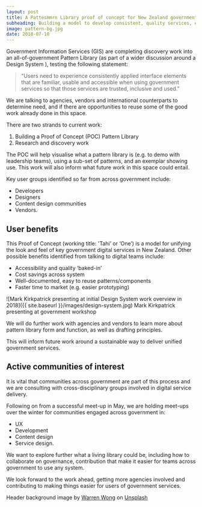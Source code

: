 ```yaml
---
layout: post
title: A Pattesmmrn Library proof of concept for New Zealand government
subheading: Building a model to develop consistent, quality services, easy to use and reuse.
image: pattern-bg.jpg
date: 2018-07-10
---
```


Government Information Services (GIS) are completing discovery work into an all-of-government Pattern Library (as part of a wider discussion around a Design System ), testing the following statement:

> "Users need to experience consistently applied interface elements that are familiar, usable and accessible when using government services so that those 
> services are trusted, inclusive and used.”

We are talking to agencies, vendors and international counterparts to determine need, and if there are opportunities to reuse some of the good work already done in this space.

There are two strands to current work:

1.  Building a Proof of Concept (POC) Pattern Library
1.  Research and discovery work

The POC will help visualise what a pattern library is (e.g. to demo with leadership teams), using a sub-set of patterns, and an exemplar showing use. This work will also inform what future work in this space could entail. 

Key user groups identified so far from across government include:

* Developers
* Designers
* Content design communities
* Vendors.

## User benefits

This Proof of Concept (working title: 'Tahi’ or ‘One’) is a model for unifying the look and feel of key government digital services in New Zealand. Other possible benefits identified from talking to digital teams include:

* Accessibility and quality ‘baked-in’
* Cost savings across system
* Well-documented, easy to reuse patterns/components
* Faster time to market (e.g. easier prototyping)

![Mark Kirkpatrick presenting at initial Design System work overview in 2018]({{ site.baseurl }}/images/design-system.jpg) Mark Kirkpatrick presenting at government workshop

We will do further work with agencies and vendors to learn more about pattern library form and function, as well as drafting principles.

This will inform future work around a sustainable way to deliver unified government services.

## Active communities of interest
It is vital that communities across government are part of this process and we are consulting with cross-disciplinary groups involved in digital service delivery.

Following on from a successful meet-up in May, we are holding meet-ups over the winter for communities engaged across government in:

* UX
* Development
* Content design
* Service design.

We want to explore further what a living library could be, including how to collaborate on governance, contribution that make it easier for teams across government to use any system.

We look forward to the work ahead, getting more agencies involved and contributing to making things easier for users of government services.

Header background image by [Warren Wong](https://unsplash.com/photos/kMRMcUcO81M?utm_source=unsplash&utm_medium=referral&utm_content=creditCopyText) on [Unsplash](https://unsplash.com/?utm_source=unsplash&utm_medium=referral&utm_content=creditCopyText)
